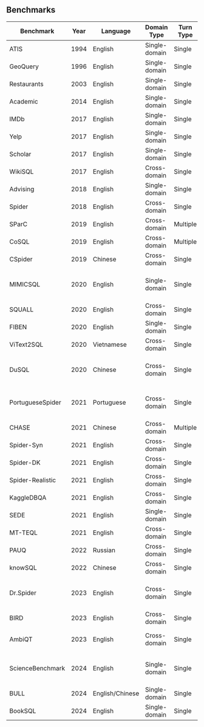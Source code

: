 ## Benchmarks

| Benchmark        | Year | Language        | Domain Type   | Turn Type | Collection               | Paper Link                                                   | Download Link                                                |
| ---------------- | ---- | --------------- | ------------- | --------- | ------------------------ | ------------------------------------------------------------ | ------------------------------------------------------------ |
| ATIS             | 1994 | English         | Single-domain | Single    | Hand-crafted             | [Paper](http://aclweb.org/anthology/P18-1033)                | [Download](https://github.com/jkkummerfeld/text2sql-data/tree/master) |
| GeoQuery         | 1996 | English         | Single-domain | Single    | Hand-crafted             | [Paper](http://dl.acm.org/citation.cfm?id=1864519.1864543)   | [Download](https://github.com/jkkummerfeld/text2sql-data/tree/master) |
| Restaurants      | 2003 | English         | Single-domain | Single    | Hand-crafted             | [Paper](http://doi.acm.org/10.1145/604045.604070)            | [Download](https://github.com/jkkummerfeld/text2sql-data/tree/master) |
| Academic         | 2014 | English         | Single-domain | Single    | Hand-crafted             | [Paper](http://dx.doi.org/10.14778/2735461.2735468)          | [Download](https://github.com/jkkummerfeld/text2sql-data/tree/master) |
| IMDb             | 2017 | English         | Single-domain | Single    | Hand-crafted             | [Paper](http://doi.org/10.1145/3133887)                      | [Download](https://github.com/jkkummerfeld/text2sql-data/tree/master) |
| Yelp             | 2017 | English         | Single-domain | Single    | Hand-crafted             | [Paper](http://doi.org/10.1145/3133887)                      | [Download](https://github.com/jkkummerfeld/text2sql-data/tree/master) |
| Scholar          | 2017 | English         | Single-domain | Single    | Hand-crafted             | [Paper](http://www.aclweb.org/anthology/P17-1089)            | [Download](https://github.com/jkkummerfeld/text2sql-data/tree/master) |
| WikiSQL          | 2017 | English         | Cross-domain  | Single    | Hand-crafted             | [Paper](https://arxiv.org/abs/1709.00103)                    | [Download](https://github.com/salesforce/WikiSQL)            |
| Advising         | 2018 | English         | Single-domain | Single    | Hand-crafted             | [Paper](https://arxiv.org/abs/1709.00103)                    | [Download](https://github.com/jkkummerfeld/text2sql-data/tree/master) |
| Spider           | 2018 | English         | Cross-domain  | Single    | Hand-crafted             | [Paper](http://aclweb.org/anthology/D18-1425)                | [Download](https://yale-lily.github.io/spider)               |
| SParC            | 2019 | English         | Cross-domain  | Multiple  | Hand-crafted             | [Paper](https://arxiv.org/abs/1906.02285)                    | [Download](https://yale-lily.github.io/sparc)                |
| CoSQL            | 2019 | English         | Cross-domain  | Multiple  | Hand-crafted             | [Paper](https://arxiv.org/abs/1909.05378)                    | [Download](https://yale-lily.github.io/cosql)                |
| CSpider          | 2019 | Chinese         | Cross-domain  | Single    | Hand-crafted             | [Paper](https://arxiv.org/abs/1909.13293)                    | [Download](https://taolusi.github.io/CSpider-explorer/)      |
| MIMICSQL         | 2020 | English         | Single-domain | Single    | Auto-generated + Mannual | [Paper](https://dmkd.cs.vt.edu/papers/WWW20.pdf)             | [Download](https://github.com/wangpinggl/TREQS)              |
| SQUALL           | 2020 | English         | Cross-domain  | Single    | Hand-crafted             | [Paper](https://arxiv.org/abs/2010.11246)                    | [Download](https://github.com/tzshi/squall)                  |
| FIBEN            | 2020 | English         | Single-domain | Single    | Hand-crafted             | [Paper](https://www.vldb.org/pvldb/vol13/p2747-sen.pdf)      | [Download](https://github.com/IBM/fiben-benchmark/tree/master) |
| ViText2SQL       | 2020 | Vietnamese      | Cross-domain  | Single    | Hand-crafted             | [Paper](https://aclanthology.org/2020.findings-emnlp.364/)   | [Download](https://github.com/VinAIResearch/ViText2SQL/tree/master) |
| DuSQL            | 2020 | Chinese         | Cross-domain  | Single    | Auto-generated + Mannual | [Paper](https://aclanthology.org/2020.emnlp-main.562/)       | [Download](https://github.com/DejianYang/DuSQL-1)            |
| PortugueseSpider | 2021 | Portuguese      | Cross-domain  | Single    | Auto-generated + Mannual | [Paper](https://arxiv.org/abs/2110.03546)                    | -                                                      |
| CHASE            | 2021 | Chinese         | Cross-domain  | Multiple  | Hand-crafted             | [Paper](https://aclanthology.org/2021.acl-long.180/)         | [Download](https://github.com/xjtu-intsoft/chase)            |
| Spider-Syn       | 2021 | English         | Cross-domain  | Single    | Hand-crafted             | [Paper](https://arxiv.org/abs/2106.01065)                    | [Download](https://github.com/ygan/Spider-Syn)               |
| Spider-DK        | 2021 | English         | Cross-domain  | Single    | Hand-crafted             | [Paper](https://arxiv.org/abs/2109.05157)                    | [Download](https://github.com/ygan/spider-dk)                |
| Spider-Realistic | 2021 | English         | Cross-domain  | Single    | Hand-crafted             | [Paper](https://arxiv.org/pdf/2010.12773v3)                  | [Download](https://zenodo.org/records/5205322)               |
| KaggleDBQA       | 2021 | English         | Cross-domain  | Single    | Hand-crafted             | [Paper](https://aclanthology.org/2021.acl-long.176/)         | [Download](https://github.com/Chia-Hsuan-Lee/KaggleDBQA)     |
| SEDE             | 2021 | English         | Single-domain | Single    | Hand-crafted             | [Paper](https://arxiv.org/abs/2106.05006)                    | [Download](https://github.com/hirupert/sede)                 |
| MT-TEQL          | 2021 | English         | Cross-domain  | Single    | Auto-generated           | [Paper](https://dl.acm.org/doi/abs/10.14778/3494124.3494139) | [Download](https://github.com/MTTeql/MT-Teql)                |
| PAUQ             | 2022 | Russian         | Cross-domain  | Single    | Hand-crafted             | [Paper](https://aclanthology.org/2022.findings-emnlp.175.pdf) | [Download](https://github.com/ai-spiderweb/pauq/tree/main?tab=readme-ov-file) |
| knowSQL          | 2022 | Chinese         | Cross-domain  | Single    | Hand-crafted             | [Paper](https://arxiv.org/abs/2301.01067)                    | -                                                      |
| Dr.Spider        | 2023 | English         | Cross-domain  | Single    | Auto-generated + Mannual | [Paper](https://arxiv.org/pdf/2301.08881.pdf)                | [Download](https://github.com/awslabs/diagnostic-robustness-text-to-sql/tree/main) |
| BIRD             | 2023 | English         | Cross-domain  | Single    | Hand-crafted             | [Paper](https://arxiv.org/pdf/2305.03111)                    | [Download](https://bird-bench.github.io/)                    |
| AmbiQT           | 2023 | English         | Cross-domain  | Single    | ChatGPT-aided + Mannual  | [Paper](https://arxiv.org/abs/2310.13659)                    | [Download](https://github.com/testzer0/ambiqt)               |
| ScienceBenchmark | 2024 | English         | Single-domain | Single    | Auto-generated + Mannual | [Paper](https://arxiv.org/abs/2306.04743)                    | [Download](https://github.com/ckosten/sciencebenchmark_dataset) |
| BULL             | 2024 | English/Chinese | Single-domain | Single    | Hand-crafted             | [Paper](https://arxiv.org/abs/2401.10506v1)                  | [Download](https://github.com/bigbigwatermalon/FinSQL)       |
| BookSQL          | 2024 | English         | Single-domain | Single    | Hand-crafted             | [Paper](https://arxiv.org/abs/2406.07860)                    | [Download](https://github.com/Exploration-Lab/BookSQL)       |

